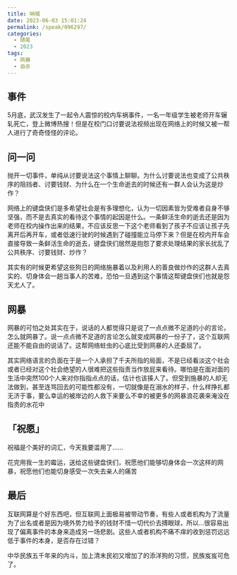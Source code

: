 ```yaml
---
title: 呐喊
date: 2023-06-03 15:01:24
permalink: /speak/096297/
categories:
  - 随笔
  - 2023
tags:
  - 网暴
  - 自杀
---
```


## 事件

5月底，武汉发生了一起令人震惊的校内车祸事件，一名一年级学生被老师开车辗轧死亡，登上微博热搜！但是在校门口讨要说法视频出现在网络上的时候又被一帮人进行了奇奇怪怪的评论。

<!-- more -->

<InArticleAdsense
    data-ad-client="ca-pub-1725717718088510"
    data-ad-slot="7426219401">
</InArticleAdsense>

## 问一问

抛开一切事件，单纯从讨要说法这个事情上聊聊。为什么讨要说法也变成了公共秩序的阻挡者、讨要钱财、为什么在一个生命逝去的时候还有一群人会认为这是炒作？

网络上的键盘侠们是多希望社会是有多理想化，认为一切因素皆为受难者自身不够坚强，而不是去真实的看待这个事情的起因是什么。一条鲜活生命的逝去还是因为老师在校内操作出来的结果，不应该反思一下这个老师看到了孩子不应该让孩子先离开后再开车，或者低速行驶的时候遇到了碰撞能立马停下来？但是在校内开车会直接导致一条鲜活生命的逝去，键盘侠们居然是抱怨了要求处理结果的家长扰乱了公共秩序、讨要钱财、炒作？

其实有的时候更希望这些狗日的网络施暴着以及利用人的善良做炒作的这群人去真实的、切身体会一趟当事人的苦难，恐怕一旦遇到这个事情这帮键盘侠们也就是怨天尤人了。

## 网暴

网暴的可怕之处其实在于，说话的人都觉得只是说了一点点微不足道的小的言论，怎么就网暴了。说一点点微不足道的言论怎么就变成网暴的一份子了，这个互联网还能不能自由的说话了。这帮网络蛀虫的心底比受到网暴的人还委屈了。

其实网络语言的负面在于是一个人承担了千夫所指的局面，不是已经看淡这个社会或者已经对这个社会绝望的人很难把这些指责当作放屁来看待。哪怕是在面对面的生活中突然100个人来对你指指点点的话，估计也该揍人了。但受到施暴的人却无法做到，甚至连骂回去的可能性都没有，一切就像是在溺水的样子，什么样挣扎都无济于事，要么幸运的被岸边的人救下来要么不幸的被更多的网暴浪花袭来淹没在指责的水花中

## 「祝愿」

祝福是个美好的词汇，今天我要滥用了......

花完用我一生的霉运，送给这些键盘侠们，祝愿他们能够切身体会一次这样的网暴，祝愿他们也能切身感受一次失去亲人的痛苦

## 最后

互联网算是个好东西吧，但互联网上面极易被带动节奏，有些人或者机构为了流量为了出名或者是因为境外势力给予的钱财不惜一切代价去搏眼球，所以...很容易出现了偏离事件的本身来造成另一场悲剧。这些人或者机构不痛不痒的收到惩罚远远低于事件的本身，是否存在过错？

中华民族五千年来的内斗，加上清末民初又增加了的添洋狗的习惯，民族岌岌可危了。
